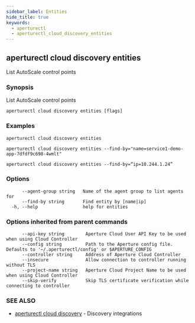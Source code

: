 ```yaml
---
sidebar_label: Entities
hide_title: true
keywords:
  - aperturectl
  - aperturectl_cloud_discovery_entities
---
```


<!-- markdownlint-disable -->

## aperturectl cloud discovery entities

List AutoScale control points

### Synopsis

List AutoScale control points

```
aperturectl cloud discovery entities [flags]
```

### Examples

```
aperturectl cloud discovery entities

aperturectl cloud discovery entities --find-by="name=service1-demo-app-7dfdf9c698-4wmlt"

aperturectl cloud discovery entities --find-by=“ip=10.244.1.24”
```

### Options

```
      --agent-group string   Name of the agent group to list agents for
      --find-by string       Find entity by [name|ip]
  -h, --help                 help for entities
```

### Options inherited from parent commands

```
      --api-key string        Aperture Cloud User API Key to be used when using Cloud Controller
      --config string         Path to the Aperture config file. Defaults to '~/.aperturectl/config' or $APERTURE_CONFIG
      --controller string     Address of Aperture Cloud Controller
      --insecure              Allow connection to controller running without TLS
      --project-name string   Aperture Cloud Project Name to be used when using Cloud Controller
      --skip-verify           Skip TLS certificate verification while connecting to controller
```

### SEE ALSO

- [aperturectl cloud discovery](/reference/aperture-cli/aperturectl/cloud/discovery/discovery.md) - Discovery integrations
